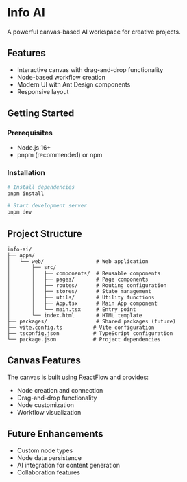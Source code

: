 # Info AI

A powerful canvas-based AI workspace for creative projects.

## Features

- Interactive canvas with drag-and-drop functionality
- Node-based workflow creation
- Modern UI with Ant Design components
- Responsive layout

## Getting Started

### Prerequisites

- Node.js 16+
- pnpm (recommended) or npm

### Installation

```bash
# Install dependencies
pnpm install

# Start development server
pnpm dev
```

## Project Structure

```
info-ai/
├── apps/
│   └── web/                 # Web application
│       ├── src/
│       │   ├── components/  # Reusable components
│       │   ├── pages/       # Page components
│       │   ├── routes/      # Routing configuration
│       │   ├── stores/      # State management
│       │   ├── utils/       # Utility functions
│       │   ├── App.tsx      # Main App component
│       │   └── main.tsx     # Entry point
│       └── index.html       # HTML template
├── packages/                # Shared packages (future)
├── vite.config.ts          # Vite configuration
├── tsconfig.json           # TypeScript configuration
└── package.json            # Project dependencies
```

## Canvas Features

The canvas is built using ReactFlow and provides:

- Node creation and connection
- Drag-and-drop functionality
- Node customization
- Workflow visualization

## Future Enhancements

- Custom node types
- Node data persistence
- AI integration for content generation
- Collaboration features 
